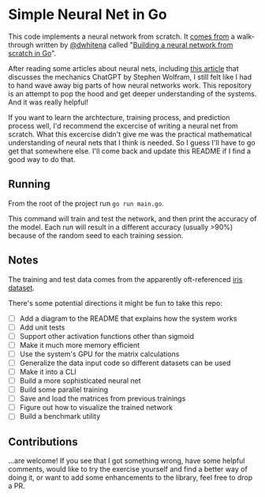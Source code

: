 # Simple Neural Net in Go

This code implements a neural network from scratch. It [comes from](https://github.com/dwhitena/gophernet) a walk-through written by [@dwhitena](https://github.com/dwhitena) called "[Building a neural network from scratch in Go](https://datadan.io/blog/neural-net-with-go)". 

After reading some articles about neural nets, including [this article](https://writings.stephenwolfram.com/2023/02/what-is-chatgpt-doing-and-why-does-it-work/) that discusses the mechanics ChatGPT by Stephen Wolfram, I still felt like I had to hand wave away big parts of how neural networks work. This repository is an attempt to pop the hood and get deeper understanding of the systems. And it was really helpful!

If you want to learn the archtecture, training process, and prediction process well, I'd recommend the excercise of writing a neural net from scratch. What this excercise didn't give me was the practical mathematical understanding of neural nets that I think is needed. So I guess I'll have to go get that somewhere else. I'll come back and update this README if I find a good way to do that.

## Running

From the root of the project run `go run main.go`. 

This command will train and test the network, and then print the accuracy of the model. Each run will result in a different accuracy (usually >90%) because of the random seed to each training session.

## Notes

The training and test data comes from the apparently oft-referenced [iris dataset](https://archive.ics.uci.edu/ml/datasets/iris).

There's some potential directions it might be fun to take this repo:
- [ ] Add a diagram to the README that explains how the system works
- [ ] Add unit tests
- [ ] Support other activation functions other than sigmoid
- [ ] Make it much more memory efficient
- [ ] Use the system's GPU for the matrix calculations
- [ ] Generalize the data input code so different datasets can be used
- [ ] Make it into a CLI
- [ ] Build a more sophisticated neural net
- [ ] Build some parallel training
- [ ] Save and load the matrices from previous trainings
- [ ] Figure out how to visualize the trained network
- [ ] Build a benchmark utility

## Contributions

...are welcome! If you see that I got something wrong, have some helpful comments, would like to try the exercise yourself and find a better way of doing it, or want to add some enhancements to the library, feel free to drop a PR.
